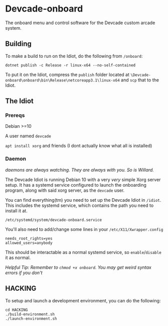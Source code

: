 # Devcade-onboard
The onboard menu and control software for the Devcade custom arcade system.


## Building

To make a build to run on the Idiot, do the following from `/onboard`:
```
dotnet publish -c Release -r linux-x64 --no-self-contained
```

To put it on the Idiot, compress the `publish` folder located at `\Devcade-onboard\onboard\bin\Release\netcoreapp3.1\linux-x64` and `scp` that to the Idiot.

## The Idiot

### Prereqs

Debian >=10

A user named `devcade`

`apt install xorg` and friends (I dont actually know what all is installed)

### Daemon

_daemons are always watching. They are always with you. So is Willard._

The Devcade Idiot is running Debian 10 with a very _very_ simple Xorg server setup. It has a systemd service configured to launch the onboarding program, along with said xorg server, as the `devcade` user.

You can find everything(tm) you need to set up the Devcade Idiot in `/idiot`. This includes the systemd service, which contains the path you need to install it at.

```
/etc/systemd/system/devcade-onboard.service
```

You'll also need to add/change some lines in your `/etc/X11/Xwrapper.config`

```
needs_root_rights=yes
allowed_users=anybody
```

This should be interactable as a normal systemd service, so `enable`/`disable` it as normal.

_Helpful Tip: Remember to `chmod +x onboard`. You may get weird syntax errors if you don't_

## HACKING

To setup and launch a development environment, you can do the following:

```
cd HACKING
./build-environment.sh
./launch-environment.sh
```
